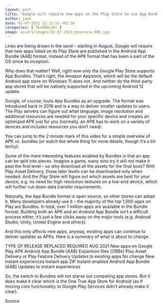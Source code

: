 ```yaml
---
layout: post
title: "Google will require new apps on the Play Store to use App Bundles instead of APKs"
author: jane 
date: 02-07-2021 12:13:53 +05:30 
categories: [ TECHNOLOGY ] 
image: assets/images/02-07-2021/gsmarena_000.jpg
---
```

Lines are being drawn in the sand – starting in August, Google will require that new apps listed on its Play Store are published in the Android App Bundle (AAB) format, instead of the APK format that has been a part of the OS since its inception.

Why does that matter? Well, right now only the Google Play Store supports App Bundles. That’s right, the Amazon Appstore, which will be the default Android app store on Windows 11 does not. And neither do the third-party app stores that will be natively supported in the upcoming Android 12 update.

Google, of course, touts App Bundles as an upgrade. The format was introduced back in 2018 and is a way to deliver smaller updates to users. The Play servers can figure out what language, image resolution and additional resources are needed for your specific device and creates an optimized APK just for you (normally, an APK has to work on a variety of devices and includes resources you don’t need).

You can jump to the 2 minute mark of this video for a simple overview of APK vs. bundles (or watch the whole thing for more details, though it’s a bit techy):

Some of the more interesting features enabled by Bundles is that an app can be split into pieces. Imagine a game, many who try it will not make it past the first level – so why download all the assets for the final boss? With Play Asset Delivery, those later levels can be downloaded only when needed. And the Play Store will figure out which assets are best for your device, e.g. no need for high resolution textures on a low-end device, which will further cut down data transfer requirements.

Naturally, the App Bundle format is open source, so other stores can adopt it. Many developers already use it – the majority of the top 1,000 apps on Play are Bundles. In total, over 1 million apps are available in the Bundle format. Building both an APK and an Android App Bundle isn’t a difficult process either, it’s just a few clicks away on the major tools (e.g. Android Studio, Unity, Unreal Engine and others).

And this only affects new apps, anyway, existing apps can continue to deliver updates as APKs. Here is a summary of what is about to change:

TYPE OF RELEASE REPLACED REQUIRED AUG 2021 New apps on Google Play APK Android App Bundle (AAB) Expansion files (OBBs) Play Asset Delivery or Play Feature Delivery Updates to existing apps No change New instant experiences Instant app ZIP Instant-enabled Android App Bundle (AAB) Updates to instant experiences

So, the switch to Bundles will not starve out competing app stores. But it does make it clear which is the One True App Store for Android (as if moving core functionality to Google Play Services didn’t already make it clear).

Source